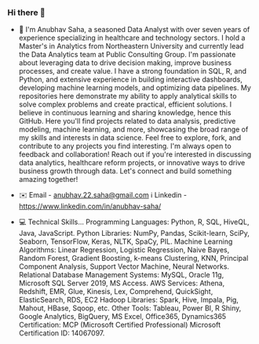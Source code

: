 ### Hi there 👋


- 🔭 I'm Anubhav Saha, a seasoned Data Analyst with over seven years of experience specializing in healthcare and technology sectors. I hold a Master's in Analytics from Northeastern University and currently lead the Data Analytics team at Public Consulting Group. I'm passionate about leveraging data to drive decision making, improve business processes, and create value. I have a strong foundation in SQL, R, and Python, and extensive experience in building interactive dashboards, developing machine learning models, and optimizing data pipelines. My repositories here demonstrate my ability to apply analytical skills to solve complex problems and create practical, efficient solutions. I believe in continuous learning and sharing knowledge, hence this GitHub. Here you'll find projects related to data analysis, predictive modeling, machine learning, and more, showcasing the broad range of my skills and interests in data science. Feel free to explore, fork, and contribute to any projects you find interesting. I'm always open to feedback and collaboration! Reach out if you're interested in discussing data analytics, healthcare reform projects, or innovative ways to drive business growth through data. Let's connect and build something amazing together!

- ✉️ Email - anubhav.22.saha@gmail.com
ℹ️ Linkedin - https://www.linkedin.com/in/anubhav-saha/

- 💻 Technical Skills...
Programming Languages: Python, R, SQL, HiveQL, Java, JavaScript.
Python Libraries: NumPy, Pandas, Scikit-learn, SciPy, Seaborn, TensorFlow, Keras, NLTK, SpaCy, PIL.
Machine Learning Algorithms: Linear Regression, Logistic Regression, Naive Bayes, Random Forest, Gradient Boosting, k-means Clustering, KNN, Principal Component Analysis, Support Vector Machine, Neural Networks.
Relational Database Management Systems: MySQL, Oracle 11g, Microsoft SQL Server 2019, MS Access.
AWS Services: Athena, Redshift, EMR, Glue, Kinesis, Lex, Comprehend, QuickSight, ElasticSearch, RDS, EC2
Hadoop Libraries: Spark, Hive, Impala, Pig, Mahout, HBase, Sqoop, etc.
Other Tools: Tableau, Power BI, R Shiny, Google Analytics, BigQuery, MS Excel, Office365, Dynamics365
Certification: MCP (Microsoft Certified Professional) Microsoft Certification ID: 14067097.

